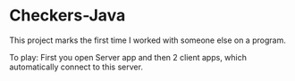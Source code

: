 # Checkers-Java

This project marks the first time I worked with someone else on a program.

To play:
First you open Server app and then 2 client apps, which automatically connect to this server. 
